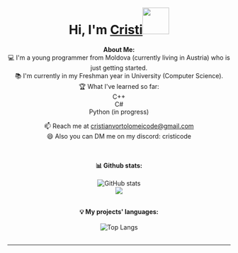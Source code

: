 # <h1 align="center">Hi, I'm <a href="https://github.com/cristianvortolomei">Cristi<a><img src="https://github.com/cristianvortolomei/cristianvortolomei/blob/main/wave.gif" width="60px" /></h1>
  
  <div align="center">
<strong>About Me:</strong><br>
💻 I'm a young programmer from Moldova (currently living in Austria) who is just getting started.<br>
📚 I'm currently in my Freshman year in University (Computer Science).<br>
🏆 What I've learned so far:
<br>C++
<br>C#
<br>Python (in progress)
    
📫 Reach me at <a href="cristianvortolomeicode@gmail.com">cristianvortolomeicode@gmail.com</a><br>
😄 Also you can DM me on my discord: cristicode<br><br><br>

<strong>📊 Github stats:</strong><br><br>
![GitHub stats](https://github-readme-stats.vercel.app/api?username=cristianvortolomei&show_icons=true&count_private=true&include_all_commits=true&theme=radical)<br>
<img align="center" src="https://github-readme-streak-stats.herokuapp.com/?user=cristianvortolomei&theme=radical&hide_border=false"/><br><br>

<strong>💡 My projects' languages:</strong><br><br>
![Top Langs](https://github-readme-stats.vercel.app/api/top-langs/?username=cristianvortolomei&langs_count_private=true&theme=radical&card_width=445)<br><br>
</div>

------
